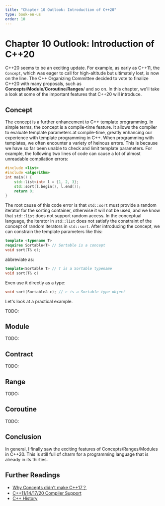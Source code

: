 ```yaml
---
title: "Chapter 10 Outlook: Introduction of C++20"
type: book-en-us
order: 10
---
```


# Chapter 10 Outlook: Introduction of C++20


C++20 seems to be an exciting update.
For example, as early as C++11, the `Concept`,
which was eager to call for high-altitude but ultimately lost, is now on the line.
The C++ Organizing Committee decided to vote to finalize C++20 with many proposals,
such as **Concepts**/**Module**/**Coroutine**/**Ranges**/ and so on.
In this chapter, we'll take a look at some of the important features that
C++20 will introduce.

## Concept

The concept is a further enhancement to C++ template programming.
In simple terms, the concept is a compile-time feature.
It allows the compiler to evaluate template parameters at compile-time,
greatly enhancing our experience with template programming in C++.
When programming with templates, we often encounter a variety of heinous errors.
This is because we have so far been unable to check and limit template parameters.
For example, the following two lines of code can cause a lot of
almost unreadable compilation errors:

```cpp
#include <list>
#include <algorithm>
int main() {
    std::list<int> l = {1, 2, 3};
    std::sort(l.begin(), l.end());
    return 0;
}
```

The root cause of this code error is that `std::sort` must provide
a random iterator for the sorting container, otherwise it will not be used,
and we know that `std::list` does not support random access.
In the conceptual language, the iterator in `std::list` does not satisfy
the constraint of the concept of random iterators in `std::sort`.
After introducing the concept, we can constrain the template parameters
like this:

```cpp
template <typename T>
requires Sortable<T> // Sortable is a concept
void sort(T& c);
```

abbreviate as:

```cpp
template<Sortable T> // T is a Sortable typename
void sort(T& c)
```

Even use it directly as a type:

```cpp
void sort(Sortable& c); // c is a Sortable type object
```

Let's look at a practical example.

TODO:

## Module

TODO:

## Contract

TODO:

## Range

TODO:

## Coroutine

TODO:

## Conclusion

In general, I finally saw the exciting features of Concepts/Ranges/Modules in C++20.
This is still full of charm for a programming language that is already in its thirties.


## Further Readings

- [Why Concepts didn't make C++17？](http://honermann.net/blog/2016/03/06/why-concepts-didnt-make-cxx17/)
- [C++11/14/17/20 Compiler Support](https://en.cppreference.com/w/cpp/compiler_support)
- [C++ History](https://en.cppreference.com/w/cpp/language/history)


